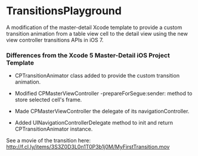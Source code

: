 TransitionsPlayground
=====================

A modification of the master-detail Xcode template to
provide a custom transition animation from a table view cell to the
detail view using the new view controller transitions APIs in iOS 7.

### Differences from the Xcode 5 Master-Detail iOS Project Template

- CPTransitionAnimator class added to provide the custom transition animation.

- Modified CPMasterViewController -prepareForSegue:sender: method to store selected cell's frame.

- Made CPMasterViewController the delegate of its navigationController.

- Added UINavigationControllerDelegate method to init and return CPTransitionAnimator instance.

See a movie of the transition here:<br>
http://f.cl.ly/items/3S3Z0D3L0n1T0P3b1j0M/MyFirstTransition.mov
